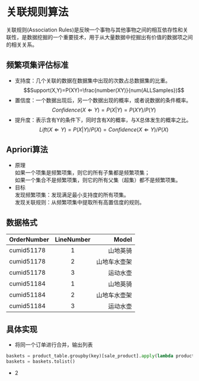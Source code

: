 # 关联规则算法

关联规则(Association Rules)是反映一个事物与其他事物之间的相互依存性和关联性，是数据挖掘的一个重要技术，用于从大量数据中挖掘出有价值的数据项之间的相关关系。

## 频繁项集评估标准
* 支持度：几个关联的数据在数据集中出现的次数占总数据集的比重。
$$Support(X,Y)=P(XY)=\frac{number(XY)}{num(ALLSamples})$$
* 置信度：一个数据出现后，另一个数据出现的概率，或者说数据的条件概率。
$$Confidence(X\Leftarrow{Y})=P(X|Y)=P(XY)/P(Y)$$
* 提升度：表示含有Y的条件下，同时含有X的概率，与X总体发生的概率之比。
$$Lift(X\Leftarrow{Y})=P(X|Y)/P(X)=Confidence(X\Leftarrow{Y})/P(X)$$

## Apriori算法
* 原理  
如果一个项集是频繁项集，则它的所有子集都是频繁项集；  
如果一个集合不是频繁项集，则它的所有父集（超集）都不是频繁项集。  
* 目标  
发现频繁项集：发现满足最小支持度的所有项集。  
发现关联规则：从频繁项集中提取所有高置信度的规则。  

## 数据格式
OrderNumber|LineNumber|Model
-|:-:|-:
cumid51178|1|山地英骑
cumid51178|2|山地车水壶架
cumid51178|3|运动水壶
cumid51184|1|山地英骑
cumid51184|2|山地车水壶架
cumid51184|3|运动水壶
## 具体实现
* 将同一个订单进行合并，输出列表
```python
baskets = product_table.groupby(key)[sale_product].apply(lambda product: product.tolist())
baskets = baskets.tolist()
```
* 2
